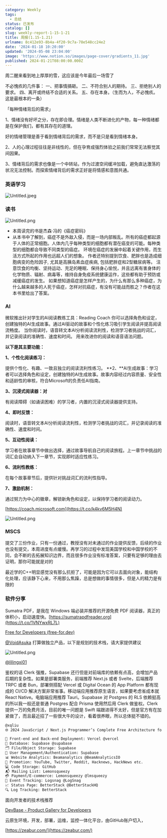 ```yaml
---
category: Weekly
tags:
  - 总结
status: 已发布
catalog: []
slug: weekly-report-1-15-1-21
title: 周报(1.15-1.21)
urlname: 8c412e93-8b4a-4f20-9c7a-78e548cc24e2
date: '2024-01-18 10:20:00'
updated: '2024-05-08 23:04:00'
image: 'https://www.notion.so/images/page-cover/gradients_11.jpg'
published: 2024-01-21T08:00:00.000Z
---
```


周二醒来看到地上厚厚的雪，这应该是今年最后一场雪了


不必愧疚的几件事：
一、把事情搞砸。
二、不符合别人的期待。
三、拒绝别人的要求。
四、离开或终结不合适的关系。
五、存在本身。（生而为人，不必愧疚。这是最根本的一条）


「每种情绪背后的需求」


1、情绪没有好坏之分，存在即合理。情绪是人类不断进化的产物，每一种情绪都是在保护我们，都有其存在的道理。


好的情绪管理是善于看到情绪背后的需求，而不是只是看到情绪本身。


2、人的心理过程往往是非线性的，但在孕育成强烈体验之前我们常常无法察觉其间因果。


3、情绪背后的需求也像是一个中转站，作为过渡空间缓冲加载，避免直达激荡的状况无法控制。而探索情绪背后的需求正好是将情感和意图共通。


### 英语学习


![Untitled.jpeg](https://prod-files-secure.s3.us-west-2.amazonaws.com/5d24fe63-e567-4804-86f9-9fdc62e13082/faec46dc-9da5-4799-b905-c316418f1168/Untitled.jpeg?X-Amz-Algorithm=AWS4-HMAC-SHA256&X-Amz-Content-Sha256=UNSIGNED-PAYLOAD&X-Amz-Credential=ASIAZI2LB466YTZIOEM7%2F20250213%2Fus-west-2%2Fs3%2Faws4_request&X-Amz-Date=20250213T053633Z&X-Amz-Expires=3600&X-Amz-Security-Token=IQoJb3JpZ2luX2VjEOL%2F%2F%2F%2F%2F%2F%2F%2F%2F%2FwEaCXVzLXdlc3QtMiJHMEUCIGw1l43IPu264BUhUq9iRtreRC%2FBf3wM0vnZHyWUuVY2AiEAjs1P%2BNS%2FCY7KOgy94PKyANJwy8%2Bj0PAuIrIdaTWqYPgqiAQI%2B%2F%2F%2F%2F%2F%2F%2F%2F%2F%2F%2FARAAGgw2Mzc0MjMxODM4MDUiDDwjCGvl9pAkOaJaTSrcA056j4sEcaVIBch84oH8MCkj8CMztTxd5bx4mkiWYDYItlCWg5UPZzVV%2BDMX%2FjDPN55rYDSwK4MQZOhtWJfqUrT6ioZY5HzgKqFNF74nowqRVAOc9U57kQrf7J94c%2BKwotKvmdHkzJk0MMvLQkxK3Ep0E5R%2FnHEtwlMFusTY0Wze8j5EaFqBt2Mi3TJLaL396vxWVI3XJS0w2Q23aD24WM4wEq440Z3lCkNSj3lmUcoETcYS1nPQspVcskD5z0DalKFwl1ULlQ1%2FSRNiUrztbGqBSUASpbKy4xKAfUjDRflRdXqDNpHV2RLodddpNPc02t%2FKyWVHNPgeZyhD7sCNZEHomtu0rUSnWUjzd3wSMQgPpbGIldvGfURuhZTqz8VQAoeUF4dBzNH%2FJLJzg23YQr9F9cNFGPvEJ%2FQVhLP19IoeQXFog1U2QUPJOBkho6bmyw%2BeR7Kfa1vteiPq7AJvW6%2FSz%2Fx%2BtfqoZ0Em2PLOJYznMsFF7kB57nBdSzIASUkJ1dmWRcClgP5sGNlu7RMM8duN2XO2jJuRTAXoWv%2FJNpZais6Itc3a7E%2BMrWWuc1b9nOuyk7h1jJDK581ztWml%2FkFlQJqXzrmmN0w3okEGYOfVpuIdRBa1Y1h8M9%2B4MNyYtb0GOqUBucDc%2Bd6ALOXNL3fqvijk0xUvrb%2BdJMTslxlOWqjoPYBB%2FU6iUs1QI68IxiJmH3IJ2X9kIO4J%2FiulvIAquD2rVAxidfkQ2vCEDX8iXn7hlyDvTfdq8%2BCySkF8WA3Vl7jMGDecDb2%2Bgo8L3cpPP2e7i4bKcDAed93qeDN40E6fPQ467GxhxZeJxirmmmaJ%2F4%2B%2FMs8tiIfaJRbW5cDpENZ5a0jP9YIQ&X-Amz-Signature=e92ce2d530b08accc1168c2ac4306f588b81b5283f65b09569adfa5b0e0e75b3&X-Amz-SignedHeaders=host&x-id=GetObject)


### 读书


![Untitled.png](https://prod-files-secure.s3.us-west-2.amazonaws.com/5d24fe63-e567-4804-86f9-9fdc62e13082/08aff459-da99-4ed5-87c6-1f4c95b62ac3/Untitled.png?X-Amz-Algorithm=AWS4-HMAC-SHA256&X-Amz-Content-Sha256=UNSIGNED-PAYLOAD&X-Amz-Credential=ASIAZI2LB466YTZIOEM7%2F20250213%2Fus-west-2%2Fs3%2Faws4_request&X-Amz-Date=20250213T053633Z&X-Amz-Expires=3600&X-Amz-Security-Token=IQoJb3JpZ2luX2VjEOL%2F%2F%2F%2F%2F%2F%2F%2F%2F%2FwEaCXVzLXdlc3QtMiJHMEUCIGw1l43IPu264BUhUq9iRtreRC%2FBf3wM0vnZHyWUuVY2AiEAjs1P%2BNS%2FCY7KOgy94PKyANJwy8%2Bj0PAuIrIdaTWqYPgqiAQI%2B%2F%2F%2F%2F%2F%2F%2F%2F%2F%2F%2FARAAGgw2Mzc0MjMxODM4MDUiDDwjCGvl9pAkOaJaTSrcA056j4sEcaVIBch84oH8MCkj8CMztTxd5bx4mkiWYDYItlCWg5UPZzVV%2BDMX%2FjDPN55rYDSwK4MQZOhtWJfqUrT6ioZY5HzgKqFNF74nowqRVAOc9U57kQrf7J94c%2BKwotKvmdHkzJk0MMvLQkxK3Ep0E5R%2FnHEtwlMFusTY0Wze8j5EaFqBt2Mi3TJLaL396vxWVI3XJS0w2Q23aD24WM4wEq440Z3lCkNSj3lmUcoETcYS1nPQspVcskD5z0DalKFwl1ULlQ1%2FSRNiUrztbGqBSUASpbKy4xKAfUjDRflRdXqDNpHV2RLodddpNPc02t%2FKyWVHNPgeZyhD7sCNZEHomtu0rUSnWUjzd3wSMQgPpbGIldvGfURuhZTqz8VQAoeUF4dBzNH%2FJLJzg23YQr9F9cNFGPvEJ%2FQVhLP19IoeQXFog1U2QUPJOBkho6bmyw%2BeR7Kfa1vteiPq7AJvW6%2FSz%2Fx%2BtfqoZ0Em2PLOJYznMsFF7kB57nBdSzIASUkJ1dmWRcClgP5sGNlu7RMM8duN2XO2jJuRTAXoWv%2FJNpZais6Itc3a7E%2BMrWWuc1b9nOuyk7h1jJDK581ztWml%2FkFlQJqXzrmmN0w3okEGYOfVpuIdRBa1Y1h8M9%2B4MNyYtb0GOqUBucDc%2Bd6ALOXNL3fqvijk0xUvrb%2BdJMTslxlOWqjoPYBB%2FU6iUs1QI68IxiJmH3IJ2X9kIO4J%2FiulvIAquD2rVAxidfkQ2vCEDX8iXn7hlyDvTfdq8%2BCySkF8WA3Vl7jMGDecDb2%2Bgo8L3cpPP2e7i4bKcDAed93qeDN40E6fPQ467GxhxZeJxirmmmaJ%2F4%2B%2FMs8tiIfaJRbW5cDpENZ5a0jP9YIQ&X-Amz-Signature=f80888820455791c1c5d73d9e45c0a831d9234de96987af397a77676ad3e9f2a&X-Amz-SignedHeaders=host&x-id=GetObject)

- 本周读完的书是杰森·冯的《癌症密码》
- 从本书中了解到，癌症不是外敌入侵，而是一场内部叛乱。所有的癌症都起源于人体的正常细胞。人体内几乎每种类型的细胞都有潜在癌变的可能。每种类型的细胞都会导致不同类型的癌症。
环境在癌症的发展中起着关键作用，而生活方式所起的作用也远超人们的想象。
作者还特别提到饮食、肥胖也是造成细胞病变的危险因子, 尤其是高胰岛素血症疾病, 包括肥胖症和2型糖尿病等。
注意饮食的均衡、坚持运动、充足的睡眠、保持身心愉悦，并且远离有害身体的化学物质、辐射、病毒等，维持自身免疫系统健康运作，这些都有助于预防或减缓癌症的发生。
如果想知道癌症是怎样产生的，为什么有那么多种癌症，为什么越来越多的人死于癌症，怎样对抗癌症，有没有可能战而胜之？作者在这本书里给出了答案。

### AI


微软推出针对学生的AI阅读教练工具：Reading Coach
你可以选择角色和设定，创建独特的AI生成故事。通过AI驱动的故事和个性化练习吸引学生阅读并提高阅读流畅度。
当你阅读时，语音转文本AI分析阅读流利性，检测学习者挑战的词汇，并记录阅读的准确性、速度和时间。
用来改进你的阅读和语音语法问题。


**以下是其主要功能：**


**1、个性化阅读练习：**


提供个性化、有趣、一致且独立的阅读流利性练习。
**2、**AI生成故事：学习者可以选择角色和设定，创建独特的AI生成故事。故事内容经过内容质量、安全性和适龄性的审核，符合Microsoft的负责任AI指南。


**3、沉浸式阅读器：对**


有阅读障碍（如诵读困难）的学习者，内置的沉浸式阅读器提供支持。


**4、即时反馈：**


阅读时，语音转文本AI分析阅读流利性，检测学习者挑战的词汇，并记录阅读的准确性、速度和时间。


**5、互动性阅读：**


学习者在故事章节中做出选择，通过故事导航自己的阅读旅程。上一章节中挑战的词汇会自动纳入下一章节，实现即时适应性练习。


**6、流利性教练：**


在每个故事章节后，提供针对挑战词汇的流利性指导。


**7、激励机制：**


通过努力为中心的徽章，解锁新角色和设定，以保持学习者的阅读动力。


[https://coach.microsoft.com](https://t.co/k4kv6M5H4N)


![Untitled.png](https://prod-files-secure.s3.us-west-2.amazonaws.com/5d24fe63-e567-4804-86f9-9fdc62e13082/8f53d036-0cfc-469d-a837-f15107675ae4/Untitled.png?X-Amz-Algorithm=AWS4-HMAC-SHA256&X-Amz-Content-Sha256=UNSIGNED-PAYLOAD&X-Amz-Credential=ASIAZI2LB466YTZIOEM7%2F20250213%2Fus-west-2%2Fs3%2Faws4_request&X-Amz-Date=20250213T053633Z&X-Amz-Expires=3600&X-Amz-Security-Token=IQoJb3JpZ2luX2VjEOL%2F%2F%2F%2F%2F%2F%2F%2F%2F%2FwEaCXVzLXdlc3QtMiJHMEUCIGw1l43IPu264BUhUq9iRtreRC%2FBf3wM0vnZHyWUuVY2AiEAjs1P%2BNS%2FCY7KOgy94PKyANJwy8%2Bj0PAuIrIdaTWqYPgqiAQI%2B%2F%2F%2F%2F%2F%2F%2F%2F%2F%2F%2FARAAGgw2Mzc0MjMxODM4MDUiDDwjCGvl9pAkOaJaTSrcA056j4sEcaVIBch84oH8MCkj8CMztTxd5bx4mkiWYDYItlCWg5UPZzVV%2BDMX%2FjDPN55rYDSwK4MQZOhtWJfqUrT6ioZY5HzgKqFNF74nowqRVAOc9U57kQrf7J94c%2BKwotKvmdHkzJk0MMvLQkxK3Ep0E5R%2FnHEtwlMFusTY0Wze8j5EaFqBt2Mi3TJLaL396vxWVI3XJS0w2Q23aD24WM4wEq440Z3lCkNSj3lmUcoETcYS1nPQspVcskD5z0DalKFwl1ULlQ1%2FSRNiUrztbGqBSUASpbKy4xKAfUjDRflRdXqDNpHV2RLodddpNPc02t%2FKyWVHNPgeZyhD7sCNZEHomtu0rUSnWUjzd3wSMQgPpbGIldvGfURuhZTqz8VQAoeUF4dBzNH%2FJLJzg23YQr9F9cNFGPvEJ%2FQVhLP19IoeQXFog1U2QUPJOBkho6bmyw%2BeR7Kfa1vteiPq7AJvW6%2FSz%2Fx%2BtfqoZ0Em2PLOJYznMsFF7kB57nBdSzIASUkJ1dmWRcClgP5sGNlu7RMM8duN2XO2jJuRTAXoWv%2FJNpZais6Itc3a7E%2BMrWWuc1b9nOuyk7h1jJDK581ztWml%2FkFlQJqXzrmmN0w3okEGYOfVpuIdRBa1Y1h8M9%2B4MNyYtb0GOqUBucDc%2Bd6ALOXNL3fqvijk0xUvrb%2BdJMTslxlOWqjoPYBB%2FU6iUs1QI68IxiJmH3IJ2X9kIO4J%2FiulvIAquD2rVAxidfkQ2vCEDX8iXn7hlyDvTfdq8%2BCySkF8WA3Vl7jMGDecDb2%2Bgo8L3cpPP2e7i4bKcDAed93qeDN40E6fPQ467GxhxZeJxirmmmaJ%2F4%2B%2FMs8tiIfaJRbW5cDpENZ5a0jP9YIQ&X-Amz-Signature=f283bdf8e19987d3b45ef9b8002a371c93354b60baa15bfbf1a46d258325efd3&X-Amz-SignedHeaders=host&x-id=GetObject)


### MSCS


提交了三份作业，只有一份通过，教授没有对未通过的作业提供反馈，后续的作业也没有提交，本周进度有点缓慢。再学习的过程中发现美国学校和中国学校的不同，会不断的去拓展知识边界，而且很多作业没有标准答案，只要有足够的理由去证明，那你可能就是对的


最近学的C++明显感觉没有那么抗拒了，可能是因为它可以去面向对象，能结构化处理，应该静下心来，不用那么焦躁，总是想做的事情很多，但是人的精力是有限的


### 软件分享


Sumatra PDF，是我在 Windows 端必装并推荐的开源免费 PDF 阅读器，真正的体积小，启动速度快。[https://sumatrapdfreader.org](https://t.co/1VNYwxRL7L)


[Free for Developers (free-for.dev)](https://free-for.dev/#/)


[@VoidAsuka](https://twitter.com/VoidAsuka) 打算做独立产品，以下是规划的技术栈，请大家提供建议


![Untitled.png](https://prod-files-secure.s3.us-west-2.amazonaws.com/5d24fe63-e567-4804-86f9-9fdc62e13082/93561a3c-b2bc-4a43-bbc5-67e3f740ed5e/Untitled.png?X-Amz-Algorithm=AWS4-HMAC-SHA256&X-Amz-Content-Sha256=UNSIGNED-PAYLOAD&X-Amz-Credential=ASIAZI2LB466YTZIOEM7%2F20250213%2Fus-west-2%2Fs3%2Faws4_request&X-Amz-Date=20250213T053633Z&X-Amz-Expires=3600&X-Amz-Security-Token=IQoJb3JpZ2luX2VjEOL%2F%2F%2F%2F%2F%2F%2F%2F%2F%2FwEaCXVzLXdlc3QtMiJHMEUCIGw1l43IPu264BUhUq9iRtreRC%2FBf3wM0vnZHyWUuVY2AiEAjs1P%2BNS%2FCY7KOgy94PKyANJwy8%2Bj0PAuIrIdaTWqYPgqiAQI%2B%2F%2F%2F%2F%2F%2F%2F%2F%2F%2F%2FARAAGgw2Mzc0MjMxODM4MDUiDDwjCGvl9pAkOaJaTSrcA056j4sEcaVIBch84oH8MCkj8CMztTxd5bx4mkiWYDYItlCWg5UPZzVV%2BDMX%2FjDPN55rYDSwK4MQZOhtWJfqUrT6ioZY5HzgKqFNF74nowqRVAOc9U57kQrf7J94c%2BKwotKvmdHkzJk0MMvLQkxK3Ep0E5R%2FnHEtwlMFusTY0Wze8j5EaFqBt2Mi3TJLaL396vxWVI3XJS0w2Q23aD24WM4wEq440Z3lCkNSj3lmUcoETcYS1nPQspVcskD5z0DalKFwl1ULlQ1%2FSRNiUrztbGqBSUASpbKy4xKAfUjDRflRdXqDNpHV2RLodddpNPc02t%2FKyWVHNPgeZyhD7sCNZEHomtu0rUSnWUjzd3wSMQgPpbGIldvGfURuhZTqz8VQAoeUF4dBzNH%2FJLJzg23YQr9F9cNFGPvEJ%2FQVhLP19IoeQXFog1U2QUPJOBkho6bmyw%2BeR7Kfa1vteiPq7AJvW6%2FSz%2Fx%2BtfqoZ0Em2PLOJYznMsFF7kB57nBdSzIASUkJ1dmWRcClgP5sGNlu7RMM8duN2XO2jJuRTAXoWv%2FJNpZais6Itc3a7E%2BMrWWuc1b9nOuyk7h1jJDK581ztWml%2FkFlQJqXzrmmN0w3okEGYOfVpuIdRBa1Y1h8M9%2B4MNyYtb0GOqUBucDc%2Bd6ALOXNL3fqvijk0xUvrb%2BdJMTslxlOWqjoPYBB%2FU6iUs1QI68IxiJmH3IJ2X9kIO4J%2FiulvIAquD2rVAxidfkQ2vCEDX8iXn7hlyDvTfdq8%2BCySkF8WA3Vl7jMGDecDb2%2Bgo8L3cpPP2e7i4bKcDAed93qeDN40E6fPQ467GxhxZeJxirmmmaJ%2F4%2B%2FMs8tiIfaJRbW5cDpENZ5a0jP9YIQ&X-Amz-Signature=963e4944f0195fed1a2e04201a7e91c015c7cf7a505ddc768f58381144419755&X-Amz-SignedHeaders=host&x-id=GetObject)


[@lilingxi01](https://twitter.com/lilingxi01)


鉴权的话 Clerk 强推，Supabase 还行但是对前端库的依赖有点高，会增加产品后期的复杂性。如果是部署类服务，前端推荐 Next.js 或者 Svelte，后端推荐 TRPC 或者 Bun，部署侧搭配 Vercel 或 Digital Ocean 的 App Platform 都有现成的 CI/CD 解决方案非常省事。移动端应用推荐原生语言，如果要考虑省成本就 React Native。电脑端应用推荐 Tauri。Supabase 对 Postgres 的 RLS 依赖挺高的所以我一般还是普通 Postgres 配合 Prisma 使用然后用 Clerk 做鉴权。Clerk 提供一万的免费月活，目前的唯一问题是 Swift 端跟进得不太好，但是官方有在加紧做了，而且最近招了一些很大牛的设计，看着很养眼，所以总体挺不错的。


```markdown
@xqliu
🌐 2024 JavaScript / Next.js Programmer’s Complete Free Architecture for solo entrepreneur:

🔧 Front-end and Back-end Deployment: Vercel @vercel
💾 Database: Supabase @supabase
🗂️ File/Object Storage: Supabase
👥 User Management/Authentication: Supabase
📊 Website Analytics: Beamanalytics @BeamAnalyticsIO
📣 Promotion: YouTube, Twitter, Reddit, Hacknews, HackNews etc. 
💻 Code Storage: GitHub
📬 Mailing List: Lemonsqueezy
💳 Payment/E-commerce: Lemonsqueezy @lmsqueezy
📌 Event Tracking: Logsnag @LogSnag
📈 Status Page: BetterStack @BetterStackHQ
🔍 Log Tracking: BetterStack
```


面向开发者的技术栈推荐


[DevBase - Product Gallery for Developers](https://devbase.fyi/)


云原生环境，开发，部署，运维，监控一体化平台，由GitHub账户切入，


[https://zeabur.com/](https://zeabur.com/)

